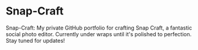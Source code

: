# Snap-Craft
Snap-Craft: My private GitHub portfolio for crafting Snap Craft, a fantastic social photo editor. Currently under wraps until it's polished to perfection. Stay tuned for updates!
